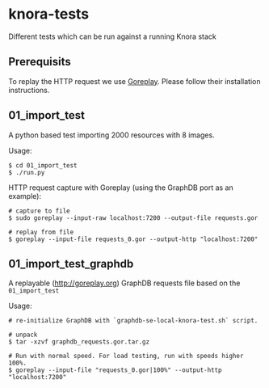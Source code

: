 # knora-tests
Different tests which can be run against a running Knora stack

## Prerequisits

To replay the HTTP request we use [Goreplay](https://goreplay.org). Please follow
their installation instructions.


## 01_import_test

A python based test importing 2000 resources with 8 images.

Usage:

```
$ cd 01_import_test
$ ./run.py
```

HTTP request capture with Goreplay (using the GraphDB port as an example):

```
# capture to file 
$ sudo goreplay --input-raw localhost:7200 --output-file requests.gor

# replay from file
$ goreplay --input-file requests_0.gor --output-http "localhost:7200"
```

## 01_import_test_graphdb

A replayable (http://goreplay.org) GraphDB requests file based on the `01_import_test`

Usage:

```
# re-initialize GraphDB with `graphdb-se-local-knora-test.sh` script.

# unpack
$ tar -xzvf graphdb_requests.gor.tar.gz

# Run with normal speed. For load testing, run with speeds higher 100%.
$ goreplay --input-file "requests_0.gor|100%" --output-http "localhost:7200"
```

